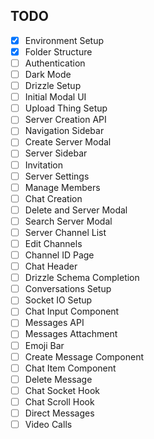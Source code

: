 ## TODO

- [x] Environment Setup
- [x] Folder Structure
- [ ] Authentication
- [ ] Dark Mode
- [ ] Drizzle Setup
- [ ] Initial Modal UI
- [ ] Upload Thing Setup
- [ ] Server Creation API
- [ ] Navigation Sidebar
- [ ] Create Server Modal
- [ ] Server Sidebar
- [ ] Invitation
- [ ] Server Settings
- [ ] Manage Members
- [ ] Chat Creation
- [ ] Delete and Server Modal
- [ ] Search Server Modal
- [ ] Server Channel List
- [ ] Edit Channels
- [ ] Channel ID Page
- [ ] Chat Header
- [ ] Drizzle Schema Completion
- [ ] Conversations Setup
- [ ] Socket IO Setup
- [ ] Chat Input Component
- [ ] Messages API
- [ ] Messages Attachment
- [ ] Emoji Bar
- [ ] Create Message Component
- [ ] Chat Item Component
- [ ] Delete Message
- [ ] Chat Socket Hook
- [ ] Chat Scroll Hook
- [ ] Direct Messages
- [ ] Video Calls